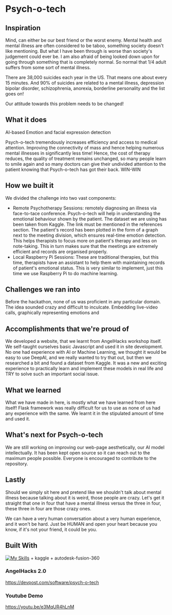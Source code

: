 # Psych-o-tech

## Inspiration
Mind, can either be our best friend or the worst enemy. Mental health and mental illness are often considered to be taboo, something society doesn't like mentioning. But what I have been through is worse than society's judgement could ever be. I am also afraid of being looked down upon for going through something that is completely normal. So normal that 1/4 adult suffers from some sort of mental illness.

There are 38,000 suicides each year in the US. That means one about every 15 minutes. And 90% of suicides are related to a mental illness, depression bipolar disorder, schizophrenia, anorexia, borderline personality and the list goes on!

Our attitude towards this problem needs to be changed!

## What it does
AI-based Emotion and facial expression detection

Psych-o-tech tremendously increases efficiency and access to medical attention. Improving the connectivity of mass and hence helping numerous mental illnesses in significantly less time! Hence, the cost of therapy reduces, the quality of treatment remains unchanged, so many people learn to smile again and so many doctors can give their undivided attention to the patient knowing that Psych-o-tech has got their back.
WIN-WIN

## How we built it
We divided the challenge into two vast components:
- Remote Psychotherapy Sessions: remotely diagnosing an illness via face-to-tace conference. Psych-o-tech will help in understanding the emotional behaviour shown by the patient. The dataset we are using has been taken from Kaggle. The link must be mentioned in the references section. The patient's record has been plotted in the form of a graph next to the meeting division, which ensures real-time emotion detection. This helps therapists to focus more on patient's therapy and less on note-taking. This in turn makes sure that the meetings are extremely efficient and records are organised properly.
- Local Raspberry Pi Sessions: These are traditional therapies, but this time, therapists have an assistant to help them with maintaining records of patient's emotional status. This is very similar to implement, just this time we use Raspberry Pi to do machine learning.

## Challenges we ran into
Before the hackathon, none of us was proficient in any particular domain. The idea sounded crazy and difficult to inculcate. Embedding live-video calls, graphically representing emotions and 

## Accomplishments that we're proud of
We developed a website, that we learnt from AngelHacks workshop itself. We self-taught ourselves basic Javascript and used it in site development. No one had experience with AI or Machine Learning, we thought it would be easy to use DeepAI, and we really wanted to try that out, but then we researched a bit and found a dataset from Kaggle. It was a new and exciting experience to practically learn and implement these models in real life and TRY to solve such an important social issue.

## What we learned
What we have made in here, is mostly what we have learned from here itself! Flask framework was really difficult for us to use as none of us had any experience with the same. We learnt it in the stipulated amount of time and used it.

## What's next for Psych-o-tech
We are still working on improving our web-page aesthetically, our AI model intellectually. It has been kept open source so it can reach out to the maximum people possible. Everyone is encouraged to contribute to the repository.

## Lastly
Should we simply sit here and pretend like we shouldn't talk about mental illness because talking about it is weird, those people are crazy. Let's get it straight that one in four that have a mental illness versus the three in four, these three in four are those crazy ones.

We can have a very human conversation about a very human experience, and it won't be hard. Just be HUMAN and open your heart because you know, if it's not your friend, it could be you.

## Built With
[![My Skills](https://skillicons.dev/icons?i=js,html,css,flask,python)](https://skillicons.dev) + kaggle + autodesk-fusion-360

### AngelHacks 2.0
https://devpost.com/software/psych-o-tech

### Youtube Demo
https://youtu.be/e3MqUR4hLnM
